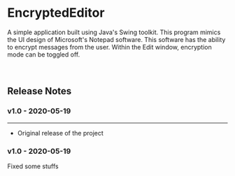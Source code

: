 # EncryptedEditor
A simple application built using Java's Swing toolkit.
This program mimics the UI design of Microsoft's Notepad software.
This software has the ability to encrypt messages from the user.
Within the Edit window, encryption mode can be toggled off.
<br/><br/><br/>

## Release Notes ##
### v1.0 - 2020-05-19 ###
---
- Original release of the project


### v1.0 - 2020-05-19 ###
Fixed some stuffs
